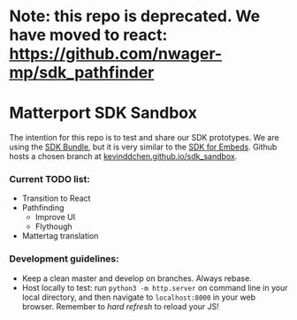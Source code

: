 # Note: this repo is deprecated. We have moved to react: https://github.com/nwager-mp/sdk_pathfinder

# Matterport SDK Sandbox

The intention for this repo is to test and share our SDK prototypes.
We are using the <a href="https://matterport.github.io/showcase-sdk/sdkbundle_home.html">SDK Bundle</a>, but it is very similar to the <a href="https://matterport.github.io/showcase-sdk/sdk_home.html">SDK for Embeds</a>.
Github hosts a chosen branch at <a href="https://kevinddchen.github.io/sdk_sandbox">kevinddchen.github.io/sdk_sandbox</a>. 

### Current TODO list:
- Transition to React
- Pathfinding
  - Improve UI
  - Flythough
- Mattertag translation

### Development guidelines:
- Keep a clean master and develop on branches. Always rebase.
- Host locally to test: run `python3 -m http.server` on command line in your local directory, and then navigate to `localhost:8000` in your web browser. Remember to <em>hard refresh</em> to reload your JS!
